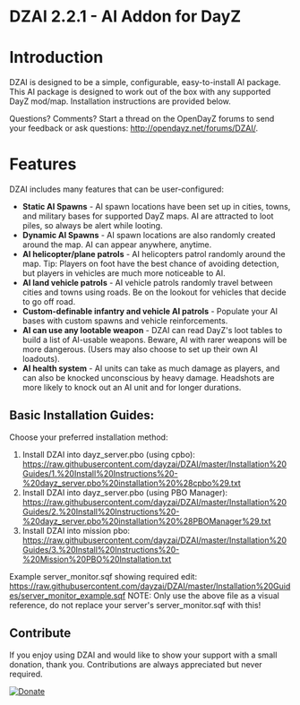 DZAI 2.2.1 - AI Addon for DayZ
============


Introduction
============

DZAI is designed to be a simple, configurable, easy-to-install AI package. This AI package is designed to work out of the box with any supported DayZ mod/map. Installation instructions are provided below.

Questions? Comments? Start a thread on the OpenDayZ forums to send your feedback or ask questions: http://opendayz.net/forums/DZAI/.

Features
============

DZAI includes many features that can be user-configured:
- <b>Static AI Spawns</b> - AI spawn locations have been set up in cities, towns, and military bases for supported DayZ maps. AI are attracted to loot piles, so always be alert while looting.
- <b>Dynamic AI Spawns</b> - AI spawn locations are also randomly created around the map. AI can appear anywhere, anytime.
- <b>AI helicopter/plane patrols</b> - AI helicopters patrol randomly around the map. Tip: Players on foot have the best chance of avoiding detection, but players in vehicles are much more noticeable to AI.
- <b>AI land vehicle patrols</b> - AI vehicle patrols randomly travel between cities and towns using roads. Be on the lookout for vehicles that decide to go off road.
- <b>Custom-definable infantry and vehicle AI patrols</b> - Populate your AI bases with custom spawns and vehicle reinforcements.
- <b>AI can use any lootable weapon</b> - DZAI can read DayZ's loot tables to build a list of AI-usable weapons. Beware, AI with rarer weapons will be more dangerous. (Users may also choose to set up their own AI loadouts).
- <b>AI health system</b> - AI units can take as much damage as players, and can also be knocked unconscious by heavy damage. Headshots are more likely to knock out an AI unit and for longer durations.

Basic Installation Guides:
----------------------------------------------------

Choose your preferred installation method:

1. Install DZAI into dayz_server.pbo (using cpbo): https://raw.githubusercontent.com/dayzai/DZAI/master/Installation%20Guides/1.%20Install%20Instructions%20-%20dayz_server.pbo%20installation%20%28cpbo%29.txt
2. Install DZAI into dayz_server.pbo (using PBO Manager): https://raw.githubusercontent.com/dayzai/DZAI/master/Installation%20Guides/2.%20Install%20Instructions%20-%20dayz_server.pbo%20installation%20%28PBOManager%29.txt
3. Install DZAI into mission pbo: https://raw.githubusercontent.com/dayzai/DZAI/master/Installation%20Guides/3.%20Install%20Instructions%20-%20Mission%20PBO%20Installation.txt

Example server_monitor.sqf showing required edit: https://raw.githubusercontent.com/dayzai/DZAI/master/Installation%20Guides/server_monitor_example.sqf
NOTE: Only use the above file as a visual reference, do not replace your server's server_monitor.sqf with this!


Contribute
----------------------------------------------------

If you enjoy using DZAI and would like to show your support with a small donation, thank you. Contributions are always appreciated but never required.

[![Donate](http://imageshack.com/a/img673/6646/qjrNdn.png)](http://imraising.com/dzai/)
